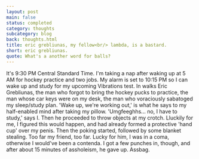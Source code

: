 ```yaml
---
layout: post
main: false
status: completed
category: thoughts
subcategory: blog
back: thoughts.html
title: eric grebliunas, my fellow<br/> lambda, is a bastard.
short: eric grebliunas.
quote: What's a another word for balls?
---
```


It's 9:30 PM Central Standard Time. I'm taking a nap after waking up at 5 AM for hockey practice and two jobs. My alarm is set to 10:15 PM so I can wake up and study for my upcoming Vibrations test. In walks Eric Grebliunas, the man who forgot to bring the hockey pucks to practice, the man whose car keys were on my desk, the man who voraciously sabatoged my sleep/study plan. 'Wake up, we're working out,' is what he says to my half-enabled mind after taking my pillow. 'Umgfeeghhs... no, I have to study,' says I. Then he proceeded to throw objects at my crotch. Lluckily for me, I figured this would happen, and had already formed a protective 'hand cup' over my penis. Then the poking started, followed by some blanket stealing. Too far my friend, too far. Lucky for him, I was in a coma, otherwise I would've been a contenda. I got a few punches in, though, and after about 15 minutes of assholeism, he gave up. Assbag.